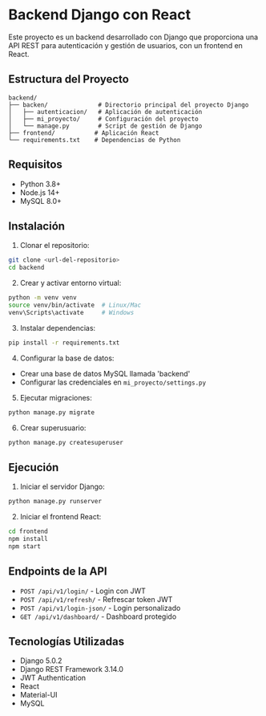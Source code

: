 # Backend Django con React

Este proyecto es un backend desarrollado con Django que proporciona una API REST para autenticación y gestión de usuarios, con un frontend en React.

## Estructura del Proyecto

```
backend/
├── backen/              # Directorio principal del proyecto Django
│   ├── autenticacion/   # Aplicación de autenticación
│   ├── mi_proyecto/     # Configuración del proyecto
│   └── manage.py        # Script de gestión de Django
├── frontend/           # Aplicación React
└── requirements.txt    # Dependencias de Python
```

## Requisitos

- Python 3.8+
- Node.js 14+
- MySQL 8.0+

## Instalación

1. Clonar el repositorio:
```bash
git clone <url-del-repositorio>
cd backend
```

2. Crear y activar entorno virtual:
```bash
python -m venv venv
source venv/bin/activate  # Linux/Mac
venv\Scripts\activate     # Windows
```

3. Instalar dependencias:
```bash
pip install -r requirements.txt
```

4. Configurar la base de datos:
- Crear una base de datos MySQL llamada 'backend'
- Configurar las credenciales en `mi_proyecto/settings.py`

5. Ejecutar migraciones:
```bash
python manage.py migrate
```

6. Crear superusuario:
```bash
python manage.py createsuperuser
```

## Ejecución

1. Iniciar el servidor Django:
```bash
python manage.py runserver
```

2. Iniciar el frontend React:
```bash
cd frontend
npm install
npm start
```

## Endpoints de la API

- `POST /api/v1/login/` - Login con JWT
- `POST /api/v1/refresh/` - Refrescar token JWT
- `POST /api/v1/login-json/` - Login personalizado
- `GET /api/v1/dashboard/` - Dashboard protegido

## Tecnologías Utilizadas

- Django 5.0.2
- Django REST Framework 3.14.0
- JWT Authentication
- React
- Material-UI
- MySQL



